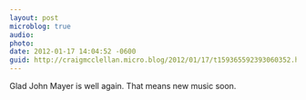 ```yaml
---
layout: post
microblog: true
audio: 
photo: 
date: 2012-01-17 14:04:52 -0600
guid: http://craigmcclellan.micro.blog/2012/01/17/t159365592393060352.html
---
```

Glad John Mayer is well again. That means new music soon.
